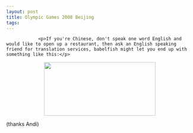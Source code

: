 ```yaml
---
layout: post
title: Olympic Games 2008 Beijing
tags:
---
```



                <p>If you're Chinese, don't speak one word English and would like to open up a restaurant, then ask an English speaking friend for translation services, babelfish might let you end up with something like this:</p>
<p style="text-align: center;"><a href="/uploads/2008/08/translate_server_error.jpg"><img class="size-medium wp-image-2933 aligncenter" title="translate_server_error" src="/uploads/2008/08/translate_server_error-300x144.jpg" alt="" width="300" height="144" /></a></p>
<p style="text-align: left;">(thanks Andi)</p>
